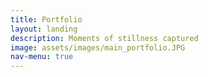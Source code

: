 ```yaml
---
title: Portfolio
layout: landing
description: Moments of stillness captured
image: assets/images/main_portfolio.JPG
nav-menu: true
---
```


<!-- Main -->
<div id="main">

<!-- One 
<section id="one">
	<div class="inner">
		<header class="major">
			<h2>Sed amet aliquam</h2>
		</header>
		<p>Nullam et orci eu lorem consequat tincidunt vivamus et sagittis magna sed nunc rhoncus condimentum sem. In efficitur ligula tate urna. Maecenas massa vel lacinia pellentesque lorem ipsum dolor. Nullam et orci eu lorem consequat tincidunt. Vivamus et sagittis libero. Nullam et orci eu lorem consequat tincidunt vivamus et sagittis magna sed nunc rhoncus condimentum sem. In efficitur ligula tate urna.</p>
	</div>
</section> -->

<!-- One -->
<section id="one">
	<div class="inner">

<!-- Two -->
<section id="two">
	<!-- <span class="image fit"><img src="{% link assets/images/main_banner.JPG %}" alt="" /></span> -->
	<div class="box alt">
		<div class="row 100% uniform">
			<!-- Start ROW 1 -->
			<div class="4u"><span class="image fit"><img src="{% link assets/images/portfolio_2430.JPG %}" alt="" /></span></div>
			<div class="4u"><span class="image fit"><img src="{% link assets/images/portfolio_2266.JPG %}" alt="" /></span></div>
			<div class="4u$"><span class="image fit"><img src="{% link assets/images/portfolio_2367.JPG %}" alt="" /></span></div>
			<!-- Break ROW 2 -->
			<div class="4u"><span class="image fit"><img src="{% link assets/images/portfolio_1180.JPG %}" alt="" /></span></div>
			<div class="4u"><span class="image fit"><img src="{% link assets/images/about_1160.JPG %}" alt="" /></span></div>
			<div class="4u$"><span class="image fit"><img src="{% link assets/images/portfolio_1156.JPG %}" alt="" /></span></div>
			<!-- Break ROW 3 -->
			<div class="4u"><span class="image fit"><img src="{% link assets/images/portfolio_6186.JPG %}" alt="" /></span></div>
			<div class="4u"><span class="image fit"><img src="{% link assets/images/portfolio_6200.JPG %}" alt="" /></span></div>
			<div class="4u$"><span class="image fit"><img src="{% link assets/images/portfolio_6226.JPG %}" alt="" /></span></div>
		</div>
	</div>
</section>